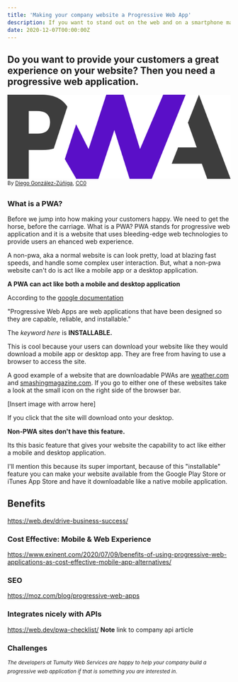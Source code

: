 ```yaml
---
title: 'Making your company website a Progressive Web App'
description: If you want to stand out on the web and on a smartphone make your site a progressive web app.
date: 2020-12-07T00:00:00Z
---
```


## Do you want to provide your customers a great experience on your website? Then you need a progressive web application.

![progress web application](../src/assets/images/posts/PWA.png)
<sup>By [Diego González-Zúñiga](https://github.com/webmaxru/progressive-web-apps-logo), [CC0](https://commons.wikimedia.org/w/index.php?curid=86444196)</sup>

### What is a PWA?

Before we jump into how making your customers happy. We need to get the horse, before the carriage. What is a PWA? PWA stands for progressive web application and it is a website that uses bleeding-edge web technologies to provide users an ehanced web experience. 

A non-pwa, aka a normal website is can look pretty, load at blazing fast speeds, and handle some complex user interaction. But, what a non-pwa website can't do is act like a mobile app or a desktop application.

**A PWA can act like both a mobile and desktop application**

According to the [google documentation](https://web.dev/what-are-pwas/)

"Progressive Web Apps are web applications that have been designed so they are capable, reliable, and installable."

The *keyword here* is **INSTALLABLE.** 

This is cool because your users can download your website like they would download a mobile app or desktop app. They are free from having to use a browser to access the site.

A good example of a website that are downloadable PWAs are [weather.com](https://weather.com) and [smashingmagazine.com](https://smashingmagazine.com). If you go to either one of these websites take a look at the small icon on the right side of the browser bar.

[Insert image with arrow here]

If you click that the site will download onto your desktop. 

**Non-PWA sites don't have this feature.**

Its this basic feature that gives your website the capability to act like either a mobile and desktop application.

I'll mention this because its super important, because of this "installable" feature you can make your website available from the Google Play Store or iTunes App Store and have it downloadable like a native mobile application.



## Benefits
https://web.dev/drive-business-success/

### Cost Effective: Mobile & Web Experience
https://www.exinent.com/2020/07/09/benefits-of-using-progressive-web-applications-as-cost-effective-mobile-app-alternatives/

### SEO
https://moz.com/blog/progressive-web-apps

### Integrates nicely with APIs
https://web.dev/pwa-checklist/
**Note** link to company api article

### Challenges


<sup><em>The developers at Tumulty Web Services are happy to help your company build a progressive web application if that is something you are interested in. </em></sup>
